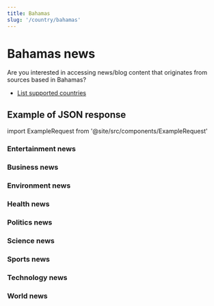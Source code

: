 ```yaml
---
title: Bahamas
slug: '/country/bahamas'
---
```


# Bahamas news

Are you interested in accessing news/blog content that originates from sources based in Bahamas?

- [List supported countries](/get-articles/countries)

## Example of JSON response

import ExampleRequest from '@site/src/components/ExampleRequest'

### Entertainment news
<ExampleRequest url="https://api.apitube.io/v1/news/articles?limit=2&category=news/Arts_and_Entertainment&country=bs"></ExampleRequest>

### Business news
<ExampleRequest url="https://api.apitube.io/v1/news/articles?limit=2&category=news/Business&country=bs"></ExampleRequest>

### Environment news
<ExampleRequest url="https://api.apitube.io/v1/news/articles?limit=2&category=news/Environment&country=bs"></ExampleRequest>

### Health news
<ExampleRequest url="https://api.apitube.io/v1/news/articles?limit=2&category=news/Health&country=bs"></ExampleRequest>

### Politics news
<ExampleRequest url="https://api.apitube.io/v1/news/articles?limit=2&category=news/Politics&country=bs"></ExampleRequest>

### Science news
<ExampleRequest url="https://api.apitube.io/v1/news/articles?limit=2&category=news/Science&country=bs"></ExampleRequest>

### Sports news
<ExampleRequest url="https://api.apitube.io/v1/news/articles?limit=2&category=news/Sports&country=bs"></ExampleRequest>

### Technology news
<ExampleRequest url="https://api.apitube.io/v1/news/articles?limit=2&category=news/Technology&country=bs"></ExampleRequest>

### World news
<ExampleRequest url="https://api.apitube.io/v1/news/articles?limit=2&category=news/World&country=bs"></ExampleRequest>
